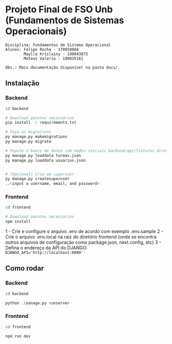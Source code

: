 # Projeto Final de FSO Unb (Fundamentos de Sistemas Operacionais)

    Disciplina: Fundamentos de Sistema Operacional
    Alunos: Felipe Rocha - 170050084
            Maylla Krislainy - 190043873
            Mateus Valerio - 190035161

    Obs.: Mais documentação disponível na pasta docs/.

## Instalação

### Backend

```bash
cd backend

# Download pacotes necessários
pip install -r requirements.txt

# Faça as migrations
py manage.py makemigrations
py manage.py migrate

# Popule o banco de dados com dados iniciais backend/api/fixtures diretório
py manage.py loaddata turmas.json
py manage.py loaddata usuarios.json


# (Opcional) Crie um superuser
py manage.py createsuperuser
..<input a username, email, and password>

```

### Frontend

```bash
cd frontend

# Download pacotes necessários
npm install
```

1 - Crie e configure o arquivo .env de acordo com exemplo .env.sample
2 - Crie o arquivo .env.local na raiz do diretório frontend (onde se encontra outros arquivos de configuração como package.json, next.config, etc)
3 - Defina o endereço da API do DJANGO:
`DJANGO_API='http://localhost:8000'`

## Como rodar

### Backend

```bash
cd backend

python .\manage.py runserver
```

### Frontend

```bash
cd frontend

npm run dev
```
